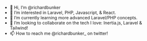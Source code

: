 - 👋 Hi, I’m @richardbunker
- 👀 I’m interested in Laravel, PHP, Javascript, & React.
- 🌱 I’m currently learning more advanced Laravel/PHP concepts.
- 💞️ I’m looking to collaborate on the tech I love: Inertia.js, Laravel & Tailwind!
- 📫 How to reach me @richardbunker_ on twitter!

<!---
richardbunker/richardbunker is a ✨ special ✨ repository because its `README.md` (this file) appears on your GitHub profile.
You can click the Preview link to take a look at your changes.
--->

